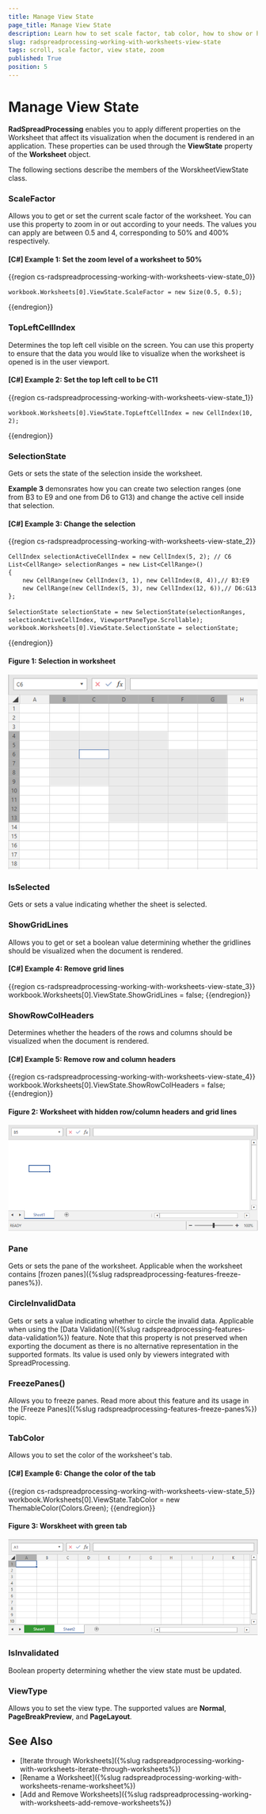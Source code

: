 ```yaml
---
title: Manage View State
page_title: Manage View State
description: Learn how to set scale factor, tab color, how to show or hide gridlines or row/column headers in the worksheet.
slug: radspreadprocessing-working-with-worksheets-view-state
tags: scroll, scale factor, view state, zoom
published: True
position: 5
---
```


# Manage View State

**RadSpreadProcessing** enables you to apply different properties on the Worksheet that affect its visualization when the document is rendered in an application. These properties can be used through the **ViewState** property of the **Worksheet** object.

The following sections describe the members of the WorskheetViewState class.

### **ScaleFactor**

Allows you to get or set the current scale factor of the worksheet. You can use this property to zoom in or out according to your needs. The values you can apply are between 0.5 and 4, corresponding to 50% and 400% respectively.

#### __[C#] Example 1: Set the zoom level of a worksheet to 50%__
{{region cs-radspreadprocessing-working-with-worksheets-view-state_0}}

    workbook.Worksheets[0].ViewState.ScaleFactor = new Size(0.5, 0.5);
{{endregion}}


### **TopLeftCellIndex**

Determines the top left cell visible on the screen. You can use this property to ensure that the data you would like to visualize when the worksheet is opened is in the user viewport.

#### __[C#] Example 2: Set the top left cell to be C11__
{{region cs-radspreadprocessing-working-with-worksheets-view-state_1}}

    workbook.Worksheets[0].ViewState.TopLeftCellIndex = new CellIndex(10, 2);
{{endregion}}

### **SelectionState**

Gets or sets the state of the selection inside the worksheet.

**Example 3** demonsrates how you can create two selection ranges (one from B3 to E9 and one from D6 to G13) and change the active cell inside that selection.

#### __[C#] Example 3: Change the selection__
{{region cs-radspreadprocessing-working-with-worksheets-view-state_2}}

    CellIndex selectionActiveCellIndex = new CellIndex(5, 2); // C6
    List<CellRange> selectionRanges = new List<CellRange>()
    {
        new CellRange(new CellIndex(3, 1), new CellIndex(8, 4)),// B3:E9 
        new CellRange(new CellIndex(5, 3), new CellIndex(12, 6)),// D6:G13
    };
    
    SelectionState selectionState = new SelectionState(selectionRanges, selectionActiveCellIndex, ViewportPaneType.Scrollable);
    workbook.Worksheets[0].ViewState.SelectionState = selectionState;
{{endregion}}

#### Figure 1: Selection in worksheet
![](images/ViewState_Selection.png)
    
### **IsSelected**

Gets or sets a value indicating whether the sheet is selected.

### **ShowGridLines**

Allows you to get or set a boolean value determining whether the gridlines should be visualized when the document is rendered. 

#### __[C#] Example 4: Remove grid lines__
{{region cs-radspreadprocessing-working-with-worksheets-view-state_3}}
    workbook.Worksheets[0].ViewState.ShowGridLines = false;
{{endregion}}

### **ShowRowColHeaders**

Determines whether the headers of the rows and columns should be visualized when the document is rendered.

#### __[C#] Example 5: Remove row and column headers__
{{region cs-radspreadprocessing-working-with-worksheets-view-state_4}}
    workbook.Worksheets[0].ViewState.ShowRowColHeaders = false;
{{endregion}}

#### Figure 2: Worksheet with hidden row/column headers and grid lines
![](images/ViewState_HideLinesHeaders.png)

### **Pane**

Gets or sets the pane of the worksheet. Applicable when the worksheet contains [frozen panes]({%slug radspreadprocessing-features-freeze-panes%}).

### **CircleInvalidData**

Gets or sets a value indicating whether to circle the invalid data. Applicable when using the [Data Validation]({%slug radspreadprocessing-features-data-validation%}) feature. Note that this property is not preserved when exporting the document as there is no alternative representation in the supported formats. Its value is used only by viewers integrated with SpreadProcessing.

### **FreezePanes()**

Allows you to freeze panes. Read more about this feature and its usage in the [Freeze Panes]({%slug radspreadprocessing-features-freeze-panes%}) topic.

### **TabColor**

Allows you to set the color of the worksheet's tab.

#### __[C#] Example 6: Change the color of the tab__
{{region cs-radspreadprocessing-working-with-worksheets-view-state_5}}
    workbook.Worksheets[0].ViewState.TabColor = new ThemableColor(Colors.Green);
{{endregion}}

#### Figure 3: Worskheet with green tab
![](images/ViewState_TabColor.png)
    
### **IsInvalidated**

Boolean property determining whether the view state must be updated.


### **ViewType**

Allows you to set the view type. The supported values are **Normal**, **PageBreakPreview**, and **PageLayout**.



## See Also

* [Iterate through Worksheets]({%slug radspreadprocessing-working-with-worksheets-iterate-through-worksheets%})
* [Rename a Worksheet]({%slug radspreadprocessing-working-with-worksheets-rename-worksheet%})
* [Add and Remove Worksheets]({%slug radspreadprocessing-working-with-worksheets-add-remove-worksheets%})

